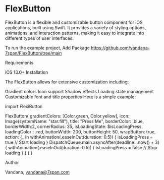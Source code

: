 # FlexButton
FlexButton is a flexible and customizable button component for iOS applications, built using Swift. It provides a variety of styling options, animations, and interaction patterns, making it easy to integrate into different types of user interfaces.

To run the example project, Add Package https://github.com/vandana-7span/FlexButton/tree/main

Requirements

iOS 13.0+
Installation

The FlexButton allows for extensive customization including:

Gradient colors
Icon support
Shadow effects
Loading state management
Customizable font and title properties
Here is a simple example:


import FlexiButton

FlexButton(
                gradientColors: [Color.green, Color.yellow],
                icon: Image(systemName: "star.fill"),
                title: "Press Me",
                borderColor: .blue,
                borderWidth:2,
                cornerRadius: 35,
                isLoadingState: $isLoadingPress,
                loadingColor : .red,
                buttonWidth: 200,
                buttonHeight: 50,
                wrapButton: true,
                action: {_ in 
                    withAnimation(.easeInOut(duration: 0.5)) {
                        isLoadingPress = true  // Start loading
                    }
                    DispatchQueue.main.asyncAfter(deadline: .now() + 3) {
                        withAnimation(.easeInOut(duration: 0.5)) {
                            isLoadingPress = false  // Stop loading
                        }
                    }
                }
            )



Author

Vandana, vandana@7span.com

